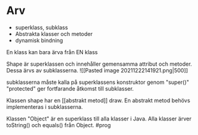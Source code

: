 # Arv
- superklass, subklass
- Abstrakta klasser och metoder 
- dynamisk bindning

En klass kan bara ärva från EN klass

Shape är superklassen och innehåller gemensamma attribut och metoder. Dessa ärvs av subklasserna.
![[Pasted image 20211222141921.png|500]]

subklasserna måste kalla på superklassens konstruktor genom "super()"
"protected" ger fortfarande åtkomst till subklasser. 

Klassen shape har en [[abstrakt metod]] draw. En abstrakt metod behövs implementeras i subklasserna. 

Klassen "Object" är en superklass till alla klasser i Java. Alla klasser ärver toString() och equals() från Object.
#prog 

